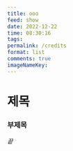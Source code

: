 ```yaml
---
title: ooo
feed: show
date: 2022-12-22
time: 08:30:16
tags: 
permalink: /credits
format: list
comments: true
imageNameKey:
---
```


# 제목
### 부제목 



_끝_
